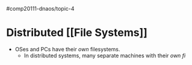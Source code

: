 #comp20111-dnaos/topic-4 
# Distributed [[File Systems]]

- OSes and PCs have their *own* filesystems.
	- In distributed systems, many separate machines with their *own fi*